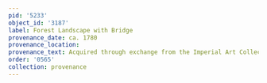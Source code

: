 ```yaml
---
pid: '5233'
object_id: '3187'
label: Forest Landscape with Bridge
provenance_date: ca. 1780
provenance_location:
provenance_text: Acquired through exchange from the Imperial Art Collection
order: '0565'
collection: provenance
---
```

